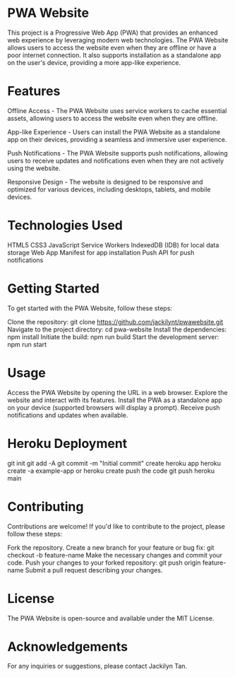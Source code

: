 

# PWA Website
This project is a Progressive Web App (PWA) that provides an enhanced web experience by leveraging modern web technologies. The PWA Website allows users to access the website even when they are offline or have a poor internet connection. It also supports installation as a standalone app on the user's device, providing a more app-like experience.

# Features
Offline Access - The PWA Website uses service workers to cache essential assets, allowing users to access the website even when they are offline.

App-like Experience - Users can install the PWA Website as a standalone app on their devices, providing a seamless and immersive user experience.

Push Notifications - The PWA Website supports push notifications, allowing users to receive updates and notifications even when they are not actively using the website.

Responsive Design - The website is designed to be responsive and optimized for various devices, including desktops, tablets, and mobile devices.

# Technologies Used
HTML5
CSS3
JavaScript
Service Workers
IndexedDB (IDB) for local data storage
Web App Manifest for app installation
Push API for push notifications

# Getting Started
To get started with the PWA Website, follow these steps:

Clone the repository: git clone https://github.com/jackilynt/pwawebsite.git
Navigate to the project directory: cd pwa-website
Install the dependencies: npm install
Initiate the build: npm run build
Start the development server: npm run start

# Usage
Access the PWA Website by opening the URL in a web browser.
Explore the website and interact with its features.
Install the PWA as a standalone app on your device (supported browsers will display a prompt).
Receive push notifications and updates when available.

# Heroku Deployment

git init
git add -A
git commit -m "Initial commit"
create heroku app heroku create -a example-app or heroku create
push the code git push heroku main

# Contributing
Contributions are welcome! If you'd like to contribute to the project, please follow these steps:

Fork the repository.
Create a new branch for your feature or bug fix: git checkout -b feature-name
Make the necessary changes and commit your code.
Push your changes to your forked repository: git push origin feature-name
Submit a pull request describing your changes.

# License
The PWA Website is open-source and available under the MIT License.

# Acknowledgements
For any inquiries or suggestions, please contact Jackilyn Tan.


